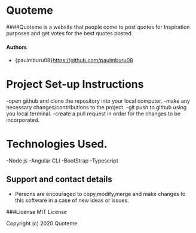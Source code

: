 # Quoteme

####Quoteme is a website that people come to post quotes for Inspiration purposes and get votes for the best quotes posted.

#### Authors
- {paulmburu08}https://github.com/paulmburu08

# Project Set-up Instructions
-open github and clone the repository into your local computer.
-make any necessary changes/contributions to the project.
-git push to github using you local terminal.
-create a pull request in order for the changes to be incorporated.

# Technologies Used.
-Node js
-Angular CLI
-BootStrap
-Typescript

## Support and contact details
- Persons are encouraged to copy,modify,merge and make changes to this software in a case of new ideas or issues.

###License
MIT License

Copyright (c) 2020 Quoteme
